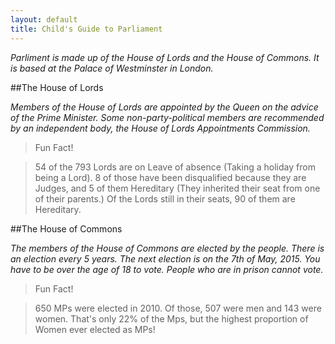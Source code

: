 ```yaml
---
layout: default
title: Child's Guide to Parliament
---
```


*Parliment is made up of the House of Lords and the House of Commons. It is based at the Palace of Westminster in London.*

##The House of Lords

*Members of the House of Lords are appointed by the Queen on the advice of the Prime Minister. Some non-party-political members are recommended by an independent body, the House of Lords Appointments Commission.*

>Fun Fact!

  >54 of the 793 Lords are on Leave of absence (Taking a holiday from being a Lord). 8 of those have been disqualified because they are Judges, and 5 of them Hereditary (They inherited their seat from one of their parents.)
  Of the Lords still in their seats, 90 of them are Hereditary.

##The House of Commons

*The members of the House of Commons are elected by the people. There is an election every 5 years. The next election is  on the 7th of May, 2015. You have to be over the age of 18 to vote. People who are in prison cannot vote.*

>Fun Fact!

  >650 MPs were elected in 2010.
  >Of those, 507 were men and 143 were women.
  >That's only 22% of the Mps, but the highest proportion of Women ever elected as MPs!
